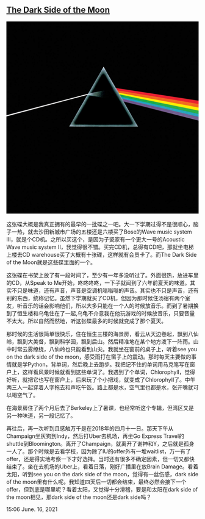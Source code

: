 ## [The Dark Side of the Moon](https://en.wikipedia.org/wiki/The_Dark_Side_of_the_Moon)

<img src="The Dark Side of the Moon.jpg" alt="Cover" width="600">


这张碟大概是我真正拥有的最早的一批碟之一吧。大一下学期过得不是很顺心，脑子一热，就去沙田新城市广场的五楼还是六楼买了Bose的Wave music system III，就是个CD机。之所以买这个，是因为子瓷家有一个更大一号的Acoustic Wave music system II，我觉得很不错。买完CD机，总得有CD吧，那就坐电梯上楼去CD warehouse买了大概有十张碟，这样就有会员卡了。而The Dark Side of the Moon就是这些碟里面的一个。

这张碟在书架上放了有一段时间了，至少有一年多没听过了。外面很热，放进车里的CD，从Speak to Me开始，咚咚咚咚，一下子就闻到了六年前夏天的味道。其实不只是味道，还有声音，声音是空调机嗡嗡嗡的声音。其实也不只是声音，还有别的东西，统称记忆。虽然下学期就买了CD机，但因为那时候住汤宿有两个室友，听音乐的话会影响他们，所以大多只能在一个人的时候放音乐。而到了暑期换到了恒生楼和乌龟住在了一起,乌龟不介意我在他玩游戏的时候放音乐，只要音量不太大。所以自然而然地，听这张碟最多的时候就变成了那个夏天。

那时候的生活很简单很快乐，住在恒生三楼的海景房，看云从天边卷起，飘到八仙岭，飘到大美督，飘到科学园，飘到后山。然后精准地在某个地方泼下一阵雨。山中时常云雾缭绕，八仙岭也只能看到山尖。我就坐在窗前的桌子上，听着see you on the dark side of the moon，感受雨打在窗子上的震动。那时每天主要做的事情就是学Python，背单词，然后晚上去跑步。我把记不住的单词用马克笔写在窗户上，这样看风景时候就看到这些单词了。我遇到了个单词，Chlorophyll，觉得好听，就把它也写在窗户上，后来玩了个小把戏，就变成了ChlorophyII了。中午两三人一起穿着人字拖去和声吃午饭。路上都是水，空气里也都是水，张开嘴就可以喝空气了。

在海景房住了两个月后去了Berkeley上了暑课，也经常听这个专辑，但湾区又是另一种味道，另一段记忆了。

再往后，再一次听到且感触万千是在2018年的四月十一日。那天下午从Champaign坐灰狗到Indy，然后打Uber去机场，再坐Go Express Travel的shuttle到Bloomington。离开了Champaign，就离开了谢神和Y，之后就是孤身一人了。那个时候是去看学校，因为除了IU的offer外有一堆waitlist，万一有了offer，还是得实地考察一下才好选择。当时还有很多不确定因素，但一切又都快结束了。坐在去机场的Uber上，看着日落，刚好广播里在放Brain Damage。看着太阳，听到see you on the dark side of the moon，觉得有一丝伤感，dark side of the moon里有什么呢。我知道四天后一切都会结束，最终必然会接下一个offer，但到底是哪里呢？看着太阳，又觉得十分滑稽，要是和太阳在dark side of the moon相见，那dark side of the moon还是dark side吗？


15:06
June. 16, 2021


